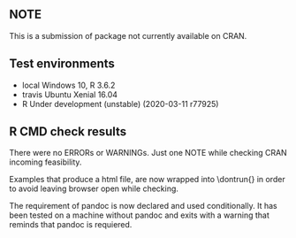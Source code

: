 ## NOTE
This is a submission of package not currently 
available on CRAN.

## Test environments
* local Windows 10, R 3.6.2
* travis Ubuntu Xenial 16.04
* R Under development (unstable) (2020-03-11 r77925)

## R CMD check results
There were no ERRORs or WARNINGs. Just one NOTE
while checking CRAN incoming feasibility.

Examples that produce a html file, are now wrapped 
into \dontrun{} in order to avoid leaving browser open
while checking.

The requirement of pandoc is now declared and used 
conditionally. It has been tested on a machine 
without pandoc and exits with a warning that reminds 
that pandoc is requiered.

